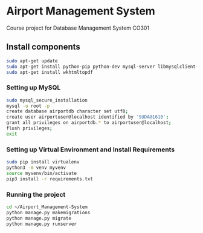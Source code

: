 # Airport Management System 
Course project for Database Management System CO301

## Install components
```bash
sudo apt-get update
sudo apt-get install python-pip python-dev mysql-server libmysqlclient-dev
sudo apt-get install wkhtmltopdf
```

### Setting up MySQL 
```bash
sudo mysql_secure_installation
mysql -u root -p
create database airportdb character set utf8;
create user airportuser@localhost identified by 'SUDA@1610';
grant all privileges on airportdb.* to airportuser@localhost;
flush privileges;
exit
```

### Setting up Virtual Environment and Install Requirements
```bash
sudo pip install virtualenv
python3 -m venv myvenv
source myvenv/bin/activate
pip3 install -r requirements.txt
```

### Running the project
```bash
cd ~/Airport_Management-System
python manage.py makemigrations
python manage.py migrate
python manage.py runserver
```


